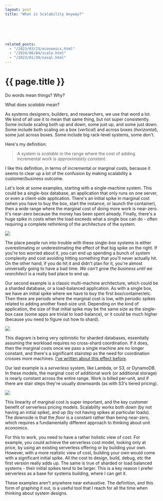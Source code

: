 ```yaml
---
layout: post
title: "What is Scalability Anyway?"






related_posts:
  - "/2023/03/23/economics.html"
  - "/2024/06/04/scale.html"
  - "/2023/01/30/nosql.html"
---
```

{{ page.title }}
================

<p class="meta">Do words mean things? Why?</p>

What does *scalable* mean?

As systems designers, builders, and researchers, we use that word a lot. We kind of all use it to mean that same thing, but not super consistently. Some include scaling both up and down, some just up, and some just down. Some include both scaling on a box (*vertical*) and across boxes (*horizontal*), some just across boxes. Some include big rack-level systems, some don't.

Here's my definition:

> A system is *scalable* in the range where the cost of adding incremental work is *approximately constant*.

I like this definition, in terms of incremental or marginal costs, because it seems to clear up a lot of the confusion by making scalability a customer/business outcome. 

Let's look at some examples, starting with a single-machine system. This could be a single-box database, an application that only runs on one server, or even a client-side application. There's an initial spike in marginal cost (when you have to buy the box, start the instance, or launch the container), then a wide range where the marginal cost of doing more work is near-zero. It's near-zero because the money has been spent already. Finally, there's a huge spike in costs when the load exceeds what a single box can do - often requiring a complete rethinking of the architecture of the system.

![](/blog/images/scalability_one_box.png)

The place people run into trouble with these single-box systems is either overestimating or underestimating the effect of that big spike on the right. If you're too worried about it, you can end up spending a bunch of system complexity and cost avoiding hitting something that you'll never actually hit. On the other hand, if you do hit it and didn't plan for it, you're almost universally going to have a bad time. *We can't grow the business until we rearchitect* is a really bad place to end up.

Our second example is a classic multi-machine architecture, which could be a sharded database, or a load-balanced application. As with a single box, we have an initial spike where we have to buy the first box/container/etc. Then there are periods where the marginal cost is low, with periodic spikes related to adding another fixed-size unit. Depending on the kind of application, the size of that initial spike may be the same size as the single-box case (some apps are trivial to load-balance), or it could be much higher (because you need to figure out how to shard).

![](/blog/images/scalability_sharded.png)

This diagram is being very optimistic for sharded databases, essentially assuming the workload requires no cross-shard coordination. If it does, then the marginal costs once we pass a single machine are no longer constant, and there's a significant stairstep as the need for coordination crosses more machines. [I've written about this effect before](https://brooker.co.za/blog/2022/10/04/commitment.html).

Our last example is a *serverless* system, like Lambda, or S3, or DynamoDB. In these models, the marginal cost of additional work (or additional storage) is nearly constant across the entire range. Work is billed per-unit, and if there are stair steps they're usually downwards (as with S3's tiered pricing).

![](/blog/images/scalability_serverless.png)

This linearity of marginal cost is super important, and the key customer benefit of serverless pricing models. Scalability works both *down* (by not having an initial spike), and *up* (by not having spikes at particular loads). The downside is that the *floor* is a constant rather than being near-zero, which requires a fundamentally different approach to thinking about unit economics.

For this to work, you need to have a rather holistic view of *cost*. For example, you could achieve the serverless cost model, looking only at price, by using an existing serverless offering or by building your own. However, with a more realistic view of cost, building your own would come with a significant initial spike. All the cost to design, build, debug, etc the first version really adds up. The same is true of sharded or load balanced systems - their initial spikes tend to be larger. This is a key reason I prefer serverless as a base for systems building, where I can get it.

These examples aren't anywhere near exhaustive. The definition, and this form of graphing it out, is a useful tool that I reach for all the time when thinking about system designs.